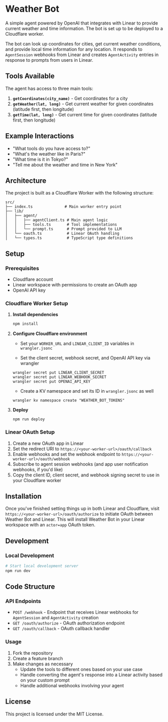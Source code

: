 # Weather Bot

A simple agent powered by OpenAI that integrates with Linear to provide current weather and time information. The bot is set up to be deployed to a Cloudflare worker.

The bot can look up coordinates for cities, get current weather conditions, and provide local time information for any location. It responds to `AgentSession` webhooks from Linear and creates `AgentActivity` entries in response to prompts from users in Linear.

## Tools Available

The agent has access to three main tools:

1. **`getCoordinates(city_name)`** - Get coordinates for a city
2. **`getWeather(lat, long)`** - Get current weather for given coordinates (latitude first, then longitude)
3. **`getTime(lat, long)`** - Get current time for given coordinates (latitude first, then longitude)

## Example Interactions

- "What tools do you have access to?"
- "What's the weather like in Paris?"
- "What time is it in Tokyo?"
- "Tell me about the weather and time in New York"

## Architecture

The project is built as a Cloudflare Worker with the following structure:

```
src/
├── index.ts              # Main worker entry point
├── lib/
│   ├── agent/
│   │   ├── agentClient.ts # Main agent logic
│   │   ├── tools.ts       # Tool implementations
│   │   └── prompt.ts      # Prompt provided to LLM
│   └── oauth.ts           # Linear OAuth handling
│   └── types.ts           # TypeScript type definitions
```

## Setup

### Prerequisites

- Cloudflare account
- Linear workspace with permissions to create an OAuth app
- OpenAI API key

### Cloudflare Worker Setup

1. **Install dependencies**
   ```bash
   npm install
   ```

2. **Configure Cloudflare environment**

   * Set your `WORKER_URL` and `LINEAR_CLIENT_ID` variables in `wrangler.jsonc`

   * Set the client secret, webhook secret, and OpenAI API key via wrangler
   ```
   wrangler secret put LINEAR_CLIENT_SECRET
   wrangler secret put LINEAR_WEBHOOK_SECRET
   wrangler secret put OPENAI_API_KEY
   ```

   * Create a KV namespace and set its ID in `wrangler.jsonc` as well
   ```
   wrangler kv namespace create "WEATHER_BOT_TOKENS"
   ```

3. **Deploy**
   ```
   npm run deploy
   ```

### Linear OAuth Setup

1. Create a new OAuth app in Linear
2. Set the redirect URI to `https://<your-worker-url>/oauth/callback`
3. Enable webhooks and set the webhook endpoint to `https://<your-worker-url>/oauth/webhook`
4. Subscribe to agent session webhooks (and app user notification webhooks, if you'd like)
5. Copy the client ID, client secret, and webhook signing secret to use in your Cloudflare worker

## Installation

Once you've finished setting things up in both Linear and Cloudflare, visit `https://<your-worker-url>/oauth/authorize` to initiate OAuth between Weather Bot and Linear. This will install Weather Bot in your Linear workspace with an `actor=app` OAuth token.

## Development

### Local Development

```bash
# Start local development server
npm run dev
```

## Code Structure

### API Endpoints

- `POST /webhook` - Endpoint that receives Linear webhooks for `AgentSession` and `AgentActivity` creation
- `GET /oauth/authorize` - OAuth authorization endpoint
- `GET /oauth/callback` - OAuth callback handler

### Usage

1. Fork the repository
2. Create a feature branch
3. Make changes as necessary
    - Update the tools to different ones based on your use case
    - Handle converting the agent's response into a Linear activity based on your custom prompt
    - Handle additional webhooks involving your agent

## License

This project is licensed under the MIT License.

